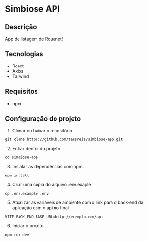 # Simbiose API

## Descrição

App de listagem de Rouanet!

## Tecnologias

- React
- Axios
- Tailwind

## Requisitos

-   npm

## Configuração do projeto

1. Clonar ou baixar o repositório
```
git clone https://github.com/teusreis/simbiose-app.git
```
2. Entrar dentro do projeto
```
cd simbiose-app
```

3. Instalar as dependências com npm.

```
npm install
```

4. Criar uma cópia do arquivo .env.exaple

```
cp .env.example .env
```

5. Atualizar as variáveis de ambiente com o link para o back-end da aplicação com o api no final

```
VITE_BACK_END_BASE_URL=http://exemplo.com/api
```

6. Iniciar o projeto

```
npm run dev
```
